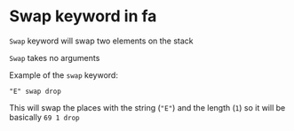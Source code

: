 # Swap keyword in fa

`Swap` keyword will swap two elements on the stack

`Swap` takes no arguments

Example of the `swap` keyword:

```fa
"E" swap drop
```

This will swap the places with the string (`"E"`) and the
length (`1`) so it will be basically `69 1 drop`

